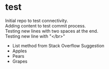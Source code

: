 # test
Initial repo to test connectivity.  
Adding content to test commit process. </br>
Testing new lines with two spaces at the end.  
Testing new line with "\<\/br\>" </br>
<ul>
<li>List method from Stack Overflow Suggestion</li>
<li>Apples</li>
<li>Pears</li>
<li>Grapes</li>
</ul>

